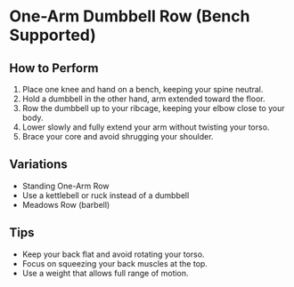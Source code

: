 # One-Arm Dumbbell Row (Bench Supported)

## How to Perform
1. Place one knee and hand on a bench, keeping your spine neutral.
2. Hold a dumbbell in the other hand, arm extended toward the floor.
3. Row the dumbbell up to your ribcage, keeping your elbow close to your body.
4. Lower slowly and fully extend your arm without twisting your torso.
5. Brace your core and avoid shrugging your shoulder.

## Variations
- Standing One-Arm Row
- Use a kettlebell or ruck instead of a dumbbell
- Meadows Row (barbell)

## Tips
- Keep your back flat and avoid rotating your torso.
- Focus on squeezing your back muscles at the top.
- Use a weight that allows full range of motion.
